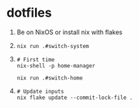 # dotfiles
1. Be on NixOS or install nix with flakes
2. ```
   nix run .#switch-system
   ```
3. ```
   # First time
   nix-shell -p home-manager

   nix run .#switch-home
   ```
4. ```
   # Update inputs
   nix flake update --commit-lock-file .
   ```
